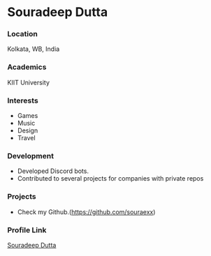 # Souradeep Dutta

### Location

Kolkata, WB, India

### Academics

KIIT University

### Interests

- Games
- Music
- Design
- Travel

### Development

- Developed Discord bots.
- Contributed to several projects for companies with private repos

### Projects

- Check my Github.(https://github.com/souraexx)

### Profile Link

[Souradeep Dutta](https://github.com/souraexx)
